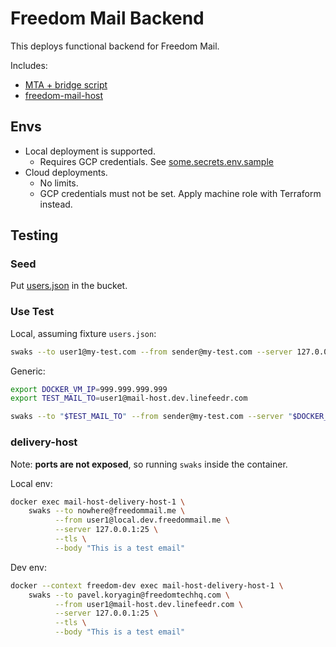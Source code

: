 # Freedom Mail Backend

This deploys functional backend for Freedom Mail.

Includes:

- [MTA + bridge script](../../../backends/freedom-mta-bridge/README.md)
- [freedom-mail-host](../../../backends/freedom-mail-host/README.md) 

## Envs

- Local deployment is supported.
  - Requires GCP credentials. See [some.secrets.env.sample](envs/some.secrets.env.sample)
- Cloud deployments.
  - No limits.
  - GCP credentials must not be set. Apply machine role with Terraform instead.

## Testing

### Seed

Put [users.json](../../../backends/freedom-mail-host/src/__tests__/fixtures/users.json) in the bucket.

### Use Test

Local, assuming fixture `users.json`:

```bash
swaks --to user1@my-test.com --from sender@my-test.com --server 127.0.0.1 --body "This is a test email"
```

Generic:

```bash
export DOCKER_VM_IP=999.999.999.999
export TEST_MAIL_TO=user1@mail-host.dev.linefeedr.com

swaks --to "$TEST_MAIL_TO" --from sender@my-test.com --server "$DOCKER_VM_IP" --body "This is a test email"
```

### delivery-host

Note: **ports are not exposed**, so running `swaks` inside the container.

Local env:

```bash
docker exec mail-host-delivery-host-1 \
    swaks --to nowhere@freedommail.me \
          --from user1@local.dev.freedommail.me \
          --server 127.0.0.1:25 \
          --tls \
          --body "This is a test email"
```

Dev env:

```bash
docker --context freedom-dev exec mail-host-delivery-host-1 \
    swaks --to pavel.koryagin@freedomtechhq.com \
          --from user1@mail-host.dev.linefeedr.com \
          --server 127.0.0.1:25 \
          --tls \
          --body "This is a test email"
```
